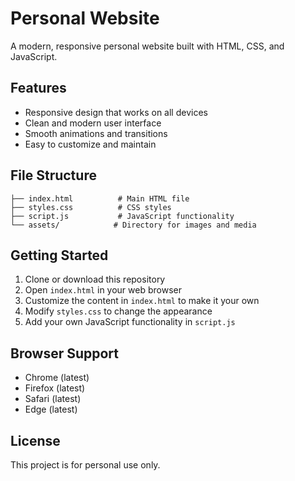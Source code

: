 # Personal Website

A modern, responsive personal website built with HTML, CSS, and JavaScript.

## Features
- Responsive design that works on all devices
- Clean and modern user interface
- Smooth animations and transitions
- Easy to customize and maintain

## File Structure
```
├── index.html          # Main HTML file
├── styles.css          # CSS styles
├── script.js           # JavaScript functionality
└── assets/            # Directory for images and media
```

## Getting Started
1. Clone or download this repository
2. Open `index.html` in your web browser
3. Customize the content in `index.html` to make it your own
4. Modify `styles.css` to change the appearance
5. Add your own JavaScript functionality in `script.js`

## Browser Support
- Chrome (latest)
- Firefox (latest)
- Safari (latest)
- Edge (latest)

## License
This project is for personal use only. 
